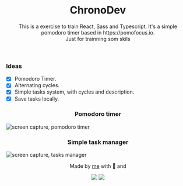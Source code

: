 <header>
  <h1 align='center'> ChronoDev </h1>
  <p align='center'>This is a exercise to train React, Sass and Typescript. It's a simple pomodoro timer based in https://pomofocus.io. <br/> 
   Just for trainning som skils </p>
</header>

<main>
<h3> Ideas </h3>

- [x] Pomodoro Timer.
- [x] Alternating cycles.
- [x] Simple tasks system, with cycles and description.
- [x] Save tasks locally.

<h3 align='center'> Pomodoro timer </h3>
<img src='https://github.com/eliasinacio/react-pomofocus-clone/blob/355d42ea799d451a84960eaf2f79e0a7bfc55a2f/images/home0.png' alt='screen capture, pomodoro timer'>
<h3 align='center'> Simple task manager </h3>
<img src='https://github.com/eliasinacio/react-pomofocus-clone/blob/355d42ea799d451a84960eaf2f79e0a7bfc55a2f/images/tasks.png' alt='screen capture, tasks manager'>
</main>

<footer>
 <p align='center'>Made by <a href='https://github.com/eliasinacio'>me</a> with 💜 and </p>
 <p align='center'>
  <img src="https://img.icons8.com/officel/36/000000/react.png"/>
  <img src="https://img.icons8.com/color/36/000000/sass.png"/>
 </p>
</footer>
